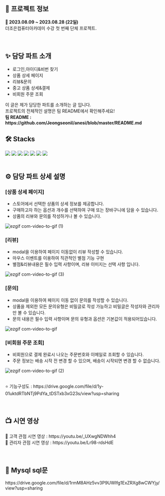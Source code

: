 
<h2>🔎 프로젝트 정보</h2>
<div><b>📆 2023.08.09 ~ 2023.08.28 (22일)</b></div>
<div>더조은컴퓨터아카데미 수강 첫 번째 단체 프로젝트.</div>
<br>
<br>
<h2>✨ 담당 파트 소개</h2>
<ul>
  <li>로그인,아이디&비번 찾기</li>
  <li>상품 상세 페이지</li>
  <li>리뷰&문의</li>
  <li>중고 상품 상세&결제</li>
  <li>비회원 주문 조회</li>
</ul>
<div>이 글은 제가 담당한 파트를 소개하는 글 입니다.</div>
<div>프로젝트의 전체적인 설명은 팀 README에서 확인해주세요!</div>
<div><b>팀 README : https://github.com/Jeongseonil/anesi/blob/master/README.md</b></div>

<h2>🛠 Stacks</h2>
<div>
  <img src="https://img.shields.io/badge/Html5-E34F26?style=flat&logo=html5&logoColor=white"/>
  <img src="https://img.shields.io/badge/Css3-1572B6?style=flat&logo=css3&logoColor=white"/>
  <img src="https://img.shields.io/badge/Javascript-F7DF1E?style=flat&logo=javascript&logoColor=white"/> 
  <img src="https://img.shields.io/badge/Mysql-4479A1?style=flat&logo=mysql&logoColor=white"/>
  <img src="https://img.shields.io/badge/Jquery-0769AD?style=flat&logo=jquery&logoColor=white"/> 
  <img src="https://img.shields.io/badge/Vue.js-4FC08D?style=flat&logo=vuedotjs&logoColor=white"/>
  <img src="https://img.shields.io/badge/SpringBoot-6DB33F?style=flat&logo=springboot&logoColor=white"/>
</div>
<br>
<h2>⚙ 담당 파트 상세 설명</h2>
<h3>[상품 상세 페이지]</h3>
<ul>
  <li>스토어에서 선택한 상품의 상세 정보를 제공합니다.</li>
  <li>구매하고자 하는 옵션과 개수를 선택하여 구매 또는 장바구니에 담을 수 있습니다.</li>
  <li>상품의 리뷰와 문의를 작성하거나 볼 수 있습니다.</li>
</ul>

![ezgif com-video-to-gif (1)](https://github.com/bang015/anesi/assets/137017329/dfde70f0-d680-4648-bf2b-335d0a624a58)

<h3>[리뷰]</h3>
<ul>
  <li>modal을 이용하여 페이지 이동없이 리뷰 작성할 수 있습니다.</li>
  <li>마우스 이벤트를 이용하여 직관적인 별점 기능 구현</li>
  <li>별점&리뷰내용은 필수 입력 사항이며, 리뷰 이미지는 선택 사항 입니다.</li>
</ul>

![ezgif com-video-to-gif (3)](https://github.com/bang015/anesi/assets/137017329/ae6c0223-63d7-46e5-825a-5088f8599e7e)

<h3>[문의]</h3>
<ul>
  <li>modal을 이용하여 페이지 이동 없이 문의를 작성할 수 있습니다.</li>
  <li>상품을 제외한 모든 문의유형은 비밀글로 작성 가능하고 비밀글은 작성자와 관리자만 볼 수 있습니다.</li>
  <li>문의 내용은 필수 입력 사항이며 문의 유형과 옵션은 기본값이 적용되어있습니다.</li>
</ul>

![ezgif com-video-to-gif](https://github.com/bang015/anesi/assets/137017329/9471c742-8ed6-4b0a-a5a5-ae62201d16a6)

<h3>[비회원 주문 조회]</h3>
<ul>
  <li>비회원으로 결제 완료시 나오는 주문번호와 이메일로 조회할 수 있습니다.</li>
  <li>주문 정보는 배송 시작 전 변경 할 수 있으며, 배송이 시작되면 변경 할 수 없습니다.</li>
</ul>

![ezgif com-video-to-gif (2)](https://github.com/bang015/anesi/assets/137017329/eaffbaa3-e53d-43d1-8481-42eb870a0b21)

<br>
<div> ⭐ 기능구성도 : https://drive.google.com/file/d/1y-01uktdRTbNTj9PdYa_tDSTxb3xG23s/view?usp=sharing  </div>


<br>
<br>
<h2>📺 시연 영상 </h2>
<div> 🎁 고객 관점 시연 영상 : https://youtu.be/_UXwgNDWhh4 </div>
<div> 📢 관리자 관점 시연 영상 : https://youtu.be/Lr98-rdsHdE </div>
<br>
<br>
<h2>💾 Mysql sql문</h2>
<div>https://drive.google.com/file/d/1rmM8AHz5vv3P9UWlfg1ExZRXg8wCWYjy/view?usp=sharing</div>


